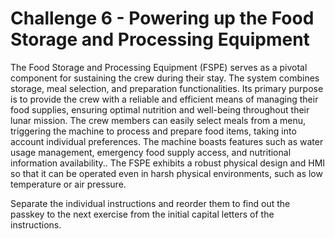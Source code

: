 # Challenge 6 - Powering up the Food Storage and Processing Equipment 

The Food Storage and Processing Equipment (FSPE) serves as a pivotal component for sustaining the crew during their stay. The system combines storage, meal selection, and preparation functionalities. Its primary purpose is to provide the crew with a reliable and efficient means of managing their food supplies, ensuring optimal nutrition and well-being throughout their lunar mission. 
The crew members can easily select meals from a menu, triggering the machine to process and prepare food items, taking into account individual preferences. The machine boasts features such as water usage management, emergency food supply access, and nutritional information availability.. 
The FSPE exhibits a robust physical design and HMI so that it can be operated even in harsh physical environments, such as low temperature or air pressure.

Separate the individual instructions and reorder them to find out the passkey to the next exercise from the initial capital letters of the instructions.
